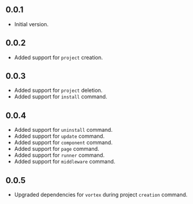 ## 0.0.1

* Initial version.

## 0.0.2
* Added support for `project` creation.

## 0.0.3
* Added support for `project` deletion.
* Added support for `install` command.

## 0.0.4
* Added support for `uninstall` command.
* Added support for `update` command.
* Added support for `component` command.
* Added support for `page` command.
* Added support for `runner` command.
* Added support for `middleware` command.  

## 0.0.5
* Upgraded dependencies for `vortex` during project `creation` command.
